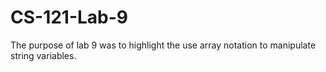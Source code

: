 # CS-121-Lab-9
The purpose of lab 9 was to highlight the use array notation to manipulate string variables.
